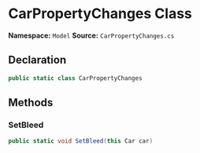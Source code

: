 # CarPropertyChanges Class

**Namespace:** `Model`
**Source:** `CarPropertyChanges.cs`

## Declaration

```csharp
public static class CarPropertyChanges
```

## Methods

### SetBleed

```csharp
public static void SetBleed(this Car car)
```

